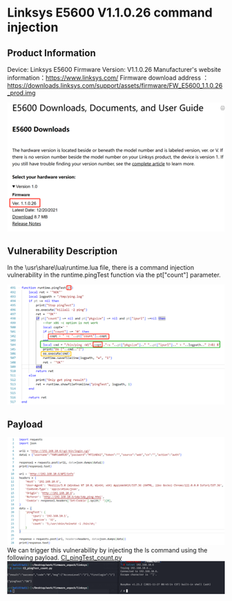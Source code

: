 # Linksys E5600 V1.1.0.26 command injection
## Product Information

Device: Linksys E5600
Firmware Version: V1.1.0.26
Manufacturer's website information：https://www.linksys.com/
Firmware download address ：https://downloads.linksys.com/support/assets/firmware/FW_E5600_1.1.0.26_prod.img

![image](https://github.com/JZP018/Vuln/blob/main/linsys/E5600/CI_pingTest_count/image-20250224230227518.png)
## Vulnerability Description

In the \usr\share\lua\runtime.lua file, there is a command injection vulnerability in the runtime.pingTest function via the pt["count"] parameter.

![image](https://github.com/JZP018/Vuln/blob/main/linsys/E5600/CI_pingTest_count/image-20250224230347733.png)
## Payload
![image](https://github.com/JZP018/Vuln/blob/main/linsys/E5600/CI_pingTest_count/image-20250224230418983.png)
We can trigger this vulnerability by injecting the ls command using the following payload. [CI_pingTest_count.py](linsys/E5600/CI_pingTest_count/CI_pingTest_count.py)
![image](https://github.com/JZP018/Vuln/blob/main/linsys/E5600/CI_pingTest_count/image-20250224230450821.png)


